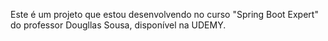 <p>Este é um projeto que estou desenvolvendo 
no curso "Spring Boot Expert" do professor 
Dougllas Sousa, disponível na UDEMY. </p>


